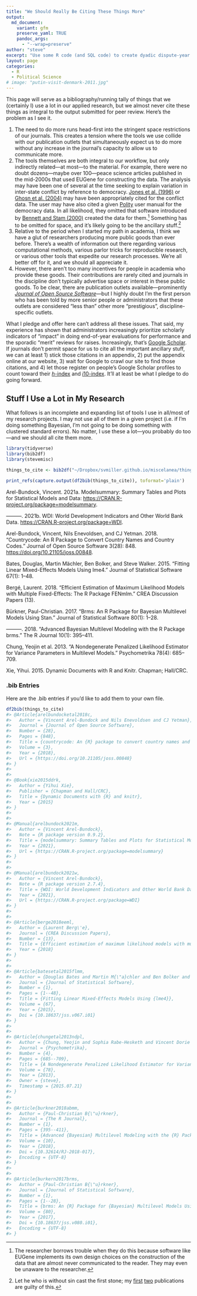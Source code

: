 ```yaml
---
title: "We Should Really Be Citing These Things More"
output:
  md_document:
    variant: gfm
    preserve_yaml: TRUE
    pandoc_args: 
      - "--wrap=preserve"
author: "steve"
excerpt: "Use some R code (and SQL code) to create dyadic dispute-year data from participant-level summaries."
layout: page
categories:
  - R
  - Political Science
# image: "putin-visit-denmark-2011.jpg"
---
```


This page will serve as a bibliography/running tally of things that we (certainly I) use a lot in our applied research, but we almost never cite these things as integral to the output submitted for peer review. Here’s the problem as I see it.

1.  The need to do more runs head-first into the stringent space restrictions of our journals. This creates a tension where the tools we use collide with our publication outlets that simultaneously expect us to do more without any increase in the journal’s capacity to allow us to communicate more.
2.  The tools themselves are both integral to our workflow, but only indirectly related—at most—to the material. For example, there were no doubt dozens—maybe over 100—peace science articles published in the mid-2000s that used EUGene for constructing the data. The analysis may have been one of several at the time seeking to explain variation in inter-state conflict by reference to democracy. [Jones et al. (1996)](https://journals.sagepub.com/doi/10.1177/073889429601500203) or [Ghosn et al. (2004)](https://journals.sagepub.com/doi/10.1080/07388940490463861?icid=int.sj-abstract.similar-articles.2) may have been appropriately cited for the conflict data. The user may have also cited a given [Polity](https://www.systemicpeace.org/inscrdata.html) user manual for the democracy data. In all likelihood, they omitted that software introduced by [Bennett and Stam (2000)](https://www.tandfonline.com/doi/abs/10.1080/03050620008434965) created the data for them.[^1] Something has to be omitted for space, and it’s likely going to be the ancillary stuff.[^2]  
3.  Relative to the period when I started my path in academia, I think we have a glut of researchers producing more public goods than ever before. There’s a wealth of information out there regarding various computational methods, various parlor tricks for reproducible research, or various other tools that expedite our research processes. We’re all better off for it, and we should all appreciate it.
4.  However, there aren’t too many incentives for people in academia who provide these goods. Their contributions are rarely cited and journals in the discipline don’t typically advertise space or interest in these public goods. To be clear, there are publication outlets available—prominently [*Journal of Open Source Software*](https://joss.theoj.org)—but I highly doubt I’m the first person who has been told by more senior people or administrators that these outlets are considered “less than” other more “prestigious”, discipline-specific outlets.

What I pledge and offer here can’t address all these issues. That said, my experience has shown that administrators increasingly prioritize scholarly indicators of “impact” in doing end-of-year evaluations for performance and the sporadic “merit” reviews for raises. Increasingly, that’s [Google Scholar](https://scholar.google.com). If journals don’t permit space for us to cite all the important ancillary stuff, we can at least 1) stick those citations in an appendix, 2) put the appendix online at our website, 3) wait for Google to crawl our site to find those citations, and 4) let those register on people’s Google Scholar profiles to count toward their [*h*-index](https://guides.lib.umich.edu/c.php?g=282982&p=1887449) and [*i*10-index](https://ucsd.libguides.com/c.php?g=704382&p=5000890#:~:text=i10-Index%20=%20the%20number%20of,Advantages%20of%20i10-Index). It’ll at least be what I pledge to do going forward.

## Stuff I Use a Lot in My Research

What follows is an incomplete and expanding list of tools I use in all/most of my research projects. I may not use all of them in a given project (i.e. if I’m doing something Bayesian, I’m not going to be doing something with clustered standard errors). No matter, I use these a lot—you probably do too—and we should all cite them more.

``` r
library(tidyverse)
library(bib2df)
library(stevemisc)

things_to_cite <- bib2df("~/Dropbox/svmiller.github.io/miscelanea/things-you-should-cite.bib")

print_refs(capture.output(df2bib(things_to_cite)), toformat='plain')
```

Arel-Bundock, Vincent. 2021a. Modelsummary: Summary Tables and Plots for
Statistical Models and Data:
<https://CRAN.R-project.org/package=modelsummary>.

———. 2021b. WDI: World Development Indicators and Other World Bank Data.
<https://CRAN.R-project.org/package=WDI>.

Arel-Bundock, Vincent, Nils Enevoldsen, and CJ Yetman. 2018.
“Countrycode: An R Package to Convert Country Names and Country Codes.”
Journal of Open Source Software 3(28): 848.
<https://doi.org/10.21105/joss.00848>.

Bates, Douglas, Martin Mächler, Ben Bolker, and Steve Walker. 2015.
“Fitting Linear Mixed-Effects Models Using lme4.” Journal of Statistical
Software 67(1): 1–48.

Bergé, Laurent. 2018. “Efficient Estimation of Maximum Likelihood Models
with Multiple Fixed-Effects: The R Package FENmlm.” CREA Discussion
Papers (13).

Bürkner, Paul-Christian. 2017. “Brms: An R Package for Bayesian
Multilevel Models Using Stan.” Journal of Statistical Software 80(1):
1–28.

———. 2018. “Advanced Bayesian Multilevel Modeling with the R Package
brms.” The R Journal 10(1): 395–411.

Chung, Yeojin et al. 2013. “A Nondegenerate Penalized Likelihood
Estimator for Variance Parameters in Multilevel Models.” Psychometrika
78(4): 685–709.

Xie, Yihui. 2015. Dynamic Documents with R and Knitr. Chapman; Hall/CRC.

### .bib Entries

Here are the .bib entries if you’d like to add them to your own file.

``` r
df2bib(things_to_cite)
#> @Article{arelbundocketal2018c,
#>   Author = {Vincent Arel-Bundock and Nils Enevoldsen and CJ Yetman},
#>   Journal = {Journal of Open Source Software},
#>   Number = {28},
#>   Pages = {848},
#>   Title = {countrycode: An {R} package to convert country names and country codes},
#>   Volume = {3},
#>   Year = {2018},
#>   Url = {https://doi.org/10.21105/joss.00848}
#> }
#> 
#> 
#> @Book{xie2015ddrk,
#>   Author = {Yihui Xie},
#>   Publisher = {Chapman and Hall/CRC},
#>   Title = {Dynamic Documents with {R} and knitr},
#>   Year = {2015}
#> }
#> 
#> 
#> @Manual{arelbundock2021m,
#>   Author = {Vincent Arel-Bundock},
#>   Note = {R package version 0.9.2},
#>   Title = {modelsummary: Summary Tables and Plots for Statistical Models and Data:},
#>   Year = {2021},
#>   Url = {https://CRAN.R-project.org/package=modelsummary}
#> }
#> 
#> 
#> @Manual{arelbundock2021w,
#>   Author = {Vincent Arel-Bundock},
#>   Note = {R package version 2.7.4},
#>   Title = {WDI: World Development Indicators and Other World Bank Data},
#>   Year = {2021},
#>   Url = {https://CRAN.R-project.org/package=WDI}
#> }
#> 
#> 
#> @Article{berge2018eeml,
#>   Author = {Laurent Berg\'e},
#>   Journal = {CREA Discussion Papers},
#>   Number = {13},
#>   Title = {Efficient estimation of maximum likelihood models with multiple fixed-effects: the {R} package {FENmlm}},
#>   Year = {2018}
#> }
#> 
#> 
#> @Article{batesetal2015flmm,
#>   Author = {Douglas Bates and Martin M{\"a}chler and Ben Bolker and Steve Walker},
#>   Journal = {Journal of Statistical Software},
#>   Number = {1},
#>   Pages = {1--48},
#>   Title = {Fitting Linear Mixed-Effects Models Using {lme4}},
#>   Volume = {67},
#>   Year = {2015},
#>   Doi = {10.18637/jss.v067.i01}
#> }
#> 
#> 
#> @Article{chungetal2013ndpl,
#>   Author = {Chung, Yeojin and Sophia Rabe-Hesketh and Vincent Dorie and Andrew Gelman and Jingchen Liu},
#>   Journal = {Psychometrika},
#>   Number = {4},
#>   Pages = {685--709},
#>   Title = {A Nondegenerate Penalized Likelihood Estimator for Variance Parameters in Multilevel Models},
#>   Volume = {78},
#>   Year = {2013},
#>   Owner = {steve},
#>   Timestamp = {2015.07.21}
#> }
#> 
#> 
#> @Article{burkner2018abmm,
#>   Author = {Paul-Christian B{\"u}rkner},
#>   Journal = {The R Journal},
#>   Number = {1},
#>   Pages = {395--411},
#>   Title = {Advanced {Bayesian} Multilevel Modeling with the {R} Package {brms}},
#>   Volume = {10},
#>   Year = {2018},
#>   Doi = {10.32614/RJ-2018-017},
#>   Encoding = {UTF-8}
#> }
#> 
#> 
#> @Article{burkern2017brms,
#>   Author = {Paul-Christian B{\"u}rkner},
#>   Journal = {Journal of Statistical Software},
#>   Number = {1},
#>   Pages = {1--28},
#>   Title = {brms: An {R} Package for {Bayesian} Multilevel Models Using {Stan}},
#>   Volume = {80},
#>   Year = {2017},
#>   Doi = {10.18637/jss.v080.i01},
#>   Encoding = {UTF-8}
#> }
```

[^1]: The researcher borrows trouble when they do this because software like EUGene implements its own design choices on the construction of the data that are almost never communicated to the reader. They may even be unaware to the researcher.

[^2]: Let he who is without sin cast the first stone; my [first](https://journals.sagepub.com/doi/abs/10.1177/0738894211404797) [two](https://journals.sagepub.com/doi/full/10.1177/0022002712446126) publications are guilty of this.
